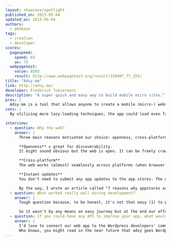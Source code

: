 ```yaml
---
layout: showcase/spotlight
published_on: 2015-05-04
updated_on: 2015-05-04
authors:
  - pbakaus
tags: 
  - creation
  - developer
scores:
  pagespeed:
    speed: 65
    ux: 75
  webpagetest:
    value: 8593
    result: http://www.webpagetest.org/result/150407_TY_ZX5/
title: "Adsy.me"
link: http://adsy.me/
developer: Frederick Tubiermont
description: "A super quick and easy way to build mobile micro sites."
pros: |
  Adsy.me is a tool that allows anyone to create a mobile (micro-) website, and they immediately gained my trust by eating their own dogfood: The whole tool is a fantastic mobile web app that feels very responsive and intuitive.
cons: |
  By utilizing more lazy-loading techniques, the app could load even faster, and it would benefit from utilizing the full screen API, as well as a ServiceWorker for going offline.

interview:
  - question: Why the web?
    answer: |
      Three main reasons motivated our choice: openness, cross-platform support and instant updates for our users.

      **Openness** = great for discoverability. 
      It might sound obvious but the web is open. It can be freely crawled by search engines (Google first) and is the ideal ecosystem for easy discovery.

      **Cross-platform**
      The web works (almost) seamlessly across platforms (when browser updates don't ruin your development efforts ;-)). If you have the right in-house talent to execute your app properly, it will work on all major devices / platforms, without the need to develop a different branch for each OS. Ideally, it saves time & money. 

      **Instant updates**
      You don't need to submit any app updates to the app stores. The end-users always get the latest version of your product when they refresh their browser. This is a key advantage if you develop in an agile way, pushing bug fixes and new features on a regular basis.

      By the way, I wrote an article called "7 reasons why appstores are doomed" (and how we'll be better off in a post-appstores era), which [you can read here](https://medium.com/@adsy_me/7-reasons-why-appstores-are-doomed-ce05dda53e7c).
  - question: What worked really well during development?
    answer: |
      Tough question because, to be honest, it's not that easy (1) to properly develop for the web (2) to find the right talents who master JS & HTML5 at an execution level matching our requirements (3) to attract those talents to a bootstrapped startup who can't afford Silicon Valley salaries.

      So it wasn't by any means an easy journey but at the end our efforts were rewarded. I think that we delivered an unprecedented creation experience in the mobile browser and I'm proud we did it with just 2 guys in 18 months, even if it required long days & sleepless nights of hard work.
  - question: If you could have any API to improve your app, what would it be?
    answer: |
      I'd love to connect our web app to the Wordpress developers' community / ecosystem, in one way or another, to open our framework to their talent while giving our users access to the huge selection of Wordpress plugins, without the need to reinvent the wheel. 
      Who knows, you might read in the near future that adsy goes Wordpress ;-) Stay tuned.
---
```

